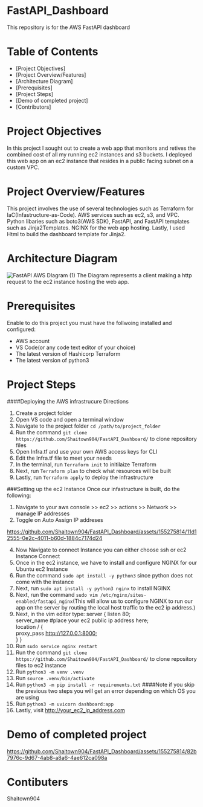 # FastAPI_Dashboard
This repository is for the AWS FastAPI dashboard

# Table of Contents
- [Project Objectives]
- [Project Overview/Features]
- [Architecture Diagram]
- [Prerequisites]
- [Project Steps]
- [Demo of completed project]
- [Contributors]

# Project Objectives
In this project I sought out to create a web app that monitors and retives the combined cost of all my running ec2 instances and s3 buckets. I deployed this web app on an ec2 instance that resides in a public facing subnet on a custom VPC.   

# Project Overview/Features
This project involves the use of several technologies such as Terraform for IaC(Infastructure-as-Code). AWS services such as ec2, s3, and VPC. Python libaries such as boto3(AWS SDK), FastAPI, and FastAPI templates such as Jinja2Templates. NGINX for the web app hosting. Lastly, I used Html to build the dashboard template for Jinja2. 

# Architecture Diagram
![FastAPI AWS DIagram (1)](https://github.com/Shaitown904/FastAPI_Dashboard/assets/155275814/da4034f3-54c7-4371-aad2-f93e8969f52f)
The Diagram represents a client making a http request to the ec2 instance hosting the web app.

# Prerequisites
Enable to do this project you must have the follwoing installed and configured:
- AWS account
- VS Code(or any code text editor of your choice)
- The latest version of Hashicorp Terraform
- The latest version of python3

# Project Steps
####Deploying the AWS infrastrucure Directions
1. Create a project folder
2. Open VS code and open a terminal window
3. Navigate to the project folder `cd /path/to/project_folder`
4. Run the command `git clone https://github.com/Shaitown904/FastAPI_Dashboard/` to clone repository files
5. Open Infra.tf and use your own AWS access keys for CLI
6. Edit the Infra.tf file to meet your needs
7. In the terminal, run `Terraform init` to initilaize Terraform
8. Next, run `Terraform plan` to check what resources will be built
9. Lastly, run `Terraform apply` to deploy the infrastructure

###Setting up the ec2 Instance
Once our infastructure is built, do the following:
1. Navigate to your aws console >> ec2 >> actions >> Network >> manage IP addresses
2. Toggle on Auto Assign IP addreses
   
https://github.com/Shaitown904/FastAPI_Dashboard/assets/155275814/11d12555-0e2c-4011-b60d-1884c7174d24

4. Now Navigate to connect Instance you can either choose ssh or ec2 Instance Connect
5. Once in the ec2 instance, we have to install and configure NGINX for our Ubuntu ec2 Instance
6. Run the command `sudo apt install -y python3` since python does not come with the instance
7. Next, run `sudo apt install -y python3 nginx` to install NGINX
8. Next, run the command `sudo vim /etc/nginx/sites-enabled/fastapi_nginx`(This will allow us to configure NGINX to run our app on the server by routing the local host traffic to the ec2 ip address.)
9. Next, in the vim editor type:
   server {
    listen 80;   
    server_name #place your ec2 public ip  address here;    
    location / {        
        proxy_pass http://127.0.0.1:8000;    
    }
}
10. Run `sudo service nginx restart`
11. Run the command `git clone https://github.com/Shaitown904/FastAPI_Dashboard/` to clone repository files to ec2 instance
12. Run `python3 -m venv .venv`
13. Run `source .venv/bin/activate`
14. Run `python3 -m pip install -r requirements.txt` ####Note if you skip the previous two steps you will get an error depending on which OS you are using
15. Run `python3 -m uvicorn dashboard:app`
16. Lastly, visit http://your_ec2_ip_address.com
   

# Demo of completed project
https://github.com/Shaitown904/FastAPI_Dashboard/assets/155275814/82b7976c-9d67-4ab8-a8a6-4ae612ca098a

# Contibuters
Shaitown904

